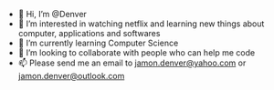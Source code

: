 - 👋 Hi, I’m @Denver
- 👀 I’m interested in watching netflix and learning new things about computer, applications and softwares
- 🌱 I’m currently learning Computer Science
- 💞️ I’m looking to collaborate  with people who can help me code
- 📫 Please send me an email to jamon.denver@yahoo.com or jamon.denver@outlook.com

<!---
Denanddan/Denanddan is a ✨ special ✨ repository because its `README.md` (this file) appears on your GitHub profile.
You can click the Preview link to take a look at your changes.
--->
